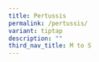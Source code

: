 ```yaml
---
title: Pertussis
permalink: /pertussis/
variant: tiptap
description: ""
third_nav_title: M to S
---
```


